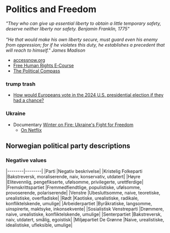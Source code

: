 # Politics and Freedom
_"They who can give up essential liberty to obtain a little temporary safety, deserve neither liberty nor safety. Benjamin Franklin, 1775"_ <br><br>
_"He that would make his own liberty secure, must guard even his enemy from oppression; for if he violates this duty, he establishes a precedent that will reach to himself."  James Madison_

- [accessnow.org](https://www.accessnow.org/)
- [Free Human Rights E‑Course](https://www.humanrights.com/course/)
- [The Political Compass ](https://politicalcompass.org)


### trump trash
- [How would Europeans vote in the 2024 U.S. presidential election if they had a chance?](https://redlib.ducks.party/r/europe/comments/1gjjmjt/how_would_europeans_vote_in_the_2024_us/)

### Ukraine
- Documentary [Winter on Fire: Ukraine's Fight for Freedom](https://www.youtube.com/watch?v=yzNxLzFfR5w)
  - [On Netflix](https://www.netflix.com/title/80031666)

## Norwegian political party descriptions
### Negative values
|--------|--------|
|Parti |Negativ beskrivelse|
|Kristelig Folkeparti	|Bakstreversk, moraliserende, naiv, konservativ, utdatert|
|Høyre	|Elitevennlig, pengefikserte, ufølsomme, privilegerte, urettferdige|
|Fremskrittspartiet	|Fremmedfiendtlige, populistiske, ufølsomme, provoserende, polariserende|
|Venstre	|Ubesluttsomme, naive, teoretiske, urealistiske, overfladiske|
|Rødt	|Kaotiske, urealistiske, radikale, konfliktelskende, umulige|
|Arbeiderpartiet	|Byråkratiske, langsomme, uinspirerte, maktsyke, inkonsekvente|
|Sosialistisk Venstreparti	|Drømmere, naive, urealistiske, konfliktelskende, umulige|
|Senterpartiet	|Bakstreversk, naiv, utdatert, smålig, egoistisk|
|Miljøpartiet De Grønne	|Naive, urealistiske, idealistiske, ufleksible, umulige|


